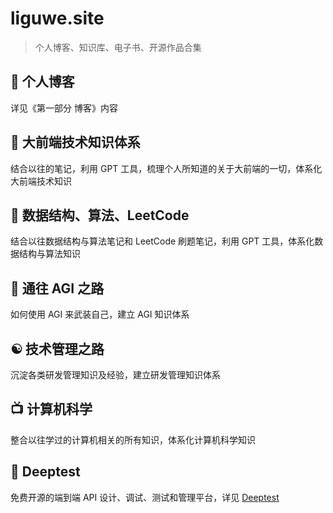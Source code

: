 
# liguwe.site

> 个人博客、知识库、电子书、开源作品合集

## 📝 个人博客

详见《第一部分 博客》内容

## 📕 大前端技术知识体系

结合以往的笔记，利用 GPT 工具，梳理个人所知道的关于大前端的一切，体系化大前端技术知识

## 📗 数据结构、算法、LeetCode

结合以往数据结构与算法笔记和 LeetCode 刷题笔记，利用 GPT 工具，体系化数据结构与算法知识

## 🧠 通往 AGI 之路

如何使用 AGI 来武装自己，建立 AGI 知识体系

## ☯️ 技术管理之路

沉淀各类研发管理知识及经验，建立研发管理知识体系

## 📺 计算机科学

整合以往学过的计算机相关的所有知识，体系化计算机科学知识

## 🔌 Deeptest

免费开源的端到端 API 设计、调试、测试和管理平台，详见 [Deeptest](https://github.com/deeptest-com/deeptest)
